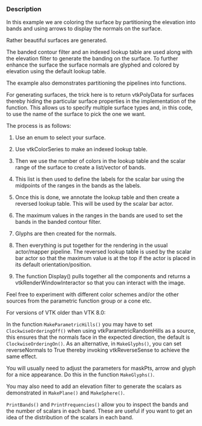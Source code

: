 ### Description
In this example we are coloring the surface by partitioning the elevation
into bands and using arrows to display the normals on the surface.

Rather beautiful surfaces are generated.

The banded contour filter and an indexed lookup table are used along with 
the elevation filter to generate the banding on the surface.
To further enhance the surface the surface normals are
glyphed and colored by elevation using the default lookup table. 

The example also demonstrates partitioning the pipelines into functions.

For generating surfaces, the trick here is to return vtkPolyData for surfaces
thereby hiding the particular surface properties in the implementation of the
function. This allows us to specify multiple surface types and, in this code,
to use the name of the surface to pick the one we want.

The process is as follows:

1. Use an enum to select your surface.

2. Use vtkColorSeries to make an indexed lookup table.

3. Then we use the number of colors in the lookup table and the scalar range of the surface to create a list/vector of bands.

4. This list is then used to define the labels for the scalar bar using the midpoints of the ranges in the bands as the labels.

5. Once this is done, we annotate the lookup table and then create a reversed lookup table. This will be used by the scalar bar actor.

6. The maximum values in the ranges in the bands are used to set the bands in the banded contour filter.

7. Glyphs are then created for the normals.

8. Then everything is put together for the rendering in the usual actor/mapper pipeline. The reversed lookup table is used by the scalar bar actor so that the maximum value is at the top if the actor is placed in its default orientation/position.

9. The function Display() pulls together all the components and returns a vtkRenderWindowInteractor so that you can interact with the image.

Feel free to experiment with different color schemes and/or the other
sources from the parametric function group or a cone etc.

For versions of VTK older than VTK 8.0:

In the function `MakeParametricHills()` you may have to set `ClockwiseOrderingOff()` when using vtkParametricRandomHills as a source, this ensures that the normals face in the expected direction, the default is `ClockwiseOrderingOn()`.
As an alternative, in `MakeGlyphs()`, you can set reverseNormals to True thereby invoking vtkReverseSense to achieve the same effect.

You will usually need to adjust the parameters for maskPts,
arrow and glyph for a nice appearance.
Do this in the function `MakeGlyphs()`.

You may also need to add an elevation filter to generate the scalars
as demonstrated in `MakePlane()` and `MakeSphere()`.

`PrintBands()` and `PrintFrequencies()` allow you to inspect the bands and
the number of scalars in each band. These are useful if you want to
get an idea of the distribution of the scalars in each band.
